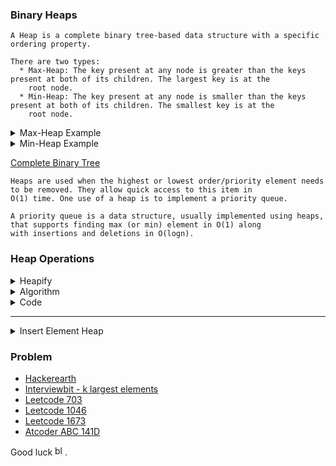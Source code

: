 ###  Binary Heaps
```
A Heap is a complete binary tree-based data structure with a specific ordering property.

There are two types: 
  * Max-Heap: The key present at any node is greater than the keys present at both of its children. The largest key is at the
    root node.
  * Min-Heap: The key present at any node is smaller than the keys present at both of its children. The smallest key is at the
    root node.
```
<details> <summary> Max-Heap Example </summary>
 <img src="https://user-images.githubusercontent.com/59710234/157077980-1e4f4440-e4eb-4641-b493-502c36fa8cd8.png" alt="image" border="0">
</details>

<details> <summary> Min-Heap Example </summary>
 <a href="https://ibb.co/xfYv6Tk"><img src="https://user-images.githubusercontent.com/59710234/157078004-d99e0626-2d36-4b8e-925a-9df365504291.png" alt="image" border="0"></a>
</details>

[Complete Binary Tree](https://github.com/PaponAhasan/Data-Structures-and-Algorithms/blob/main/Data_Structure/Tree/Binary%20Trees.md#types-of-binary-tree)
```
Heaps are used when the highest or lowest order/priority element needs to be removed. They allow quick access to this item in
O(1) time. One use of a heap is to implement a priority queue.

A priority queue is a data structure, usually implemented using heaps, that supports finding max (or min) element in O(1) along 
with insertions and deletions in O(logn).
```
### Heap Operations
<details> <summary> Heapify </summary>
 
 <br/>
 
 ```
  Heapify is the process of creating a heap data structure from a binary tree. It is used to create a Min-Heap or a Max-Heap.
 ```
 <details> <summary> 1. Let the input array be </summary>
  <img src="https://user-images.githubusercontent.com/59710234/157094802-7e8d3c8e-dd8a-4c20-bbbd-9bd2e72414c4.png" alt="image" border="0">
 </details>
 <details> <summary> 2. Create a complete binary tree from the array
 </summary>
  <img src="https://user-images.githubusercontent.com/59710234/157095063-13caf008-9538-426e-a287-ced530896fb1.png" alt="image" border="0">
 </details>
 <details> <summary> 3. Start from the first index of non-leaf node whose index is given by n/2 - 1 </summary>
  <img src="https://user-images.githubusercontent.com/59710234/157095249-ee345163-6976-40d9-a4f9-62eb95e7bfa5.png" alt="image" border="0">
 </details>
 
 ```
 4. Set current element i as largest.
 ```
 ```
 5. The index of left child is given by 2i + 1 and the right child is given by 2i + 2.
    If leftChild is greater than currentElement (i.e. element at ith index), set leftChildIndex as largest.
    If rightChild is greater than element in largest, set rightChildIndex as largest.
 ```
 
 <details> <summary> 6. Swap largest with currentElement </summary>
  <img src="https://user-images.githubusercontent.com/59710234/157102042-2c7cc49e-bb5d-4833-8ed0-ca19e8b654b6.png" alt="image" border="0">
 </details>
 
 ```
 7. Repeat steps 3-7 until the subtrees are also heapified.
 ```
 
</details>

<details> <summary> Algorithm </summary>
  
   <br/>
  
  ```c++
  Heapify(array, size, i)
    set i as largest
    leftChild = 2i + 1
    rightChild = 2i + 2

    if leftChild > array[largest]
      set leftChildIndex as largest
    if rightChild > array[largest]
      set rightChildIndex as largest

    swap array[i] and array[largest]
  ```
  ```c++
  MaxHeap(array, size)
    loop from the first index of non-leaf node down to zero
      call heapify
  ```
  ```
  For Min-Heap, both leftChild and rightChild must be larger than the parent for all nodes.
  ```
 
</details>

<details> <summary> Code </summary>
  
 ```c++
 void heapify(vector<int> &hT, int i)
 {
   int size = hT.size();
   int largest = i;
   int l = 2 * i + 1;
   int r = 2 * i + 2;
   if (l < size && hT[l] > hT[largest])
     largest = l;
   if (r < size && hT[r] > hT[largest])
     largest = r;

   if (largest != i)
   {
     swap(&hT[i], &hT[largest]);
     heapify(hT, largest);
   }
 }
 
 void MaxHeap(vector<int> &hT, size)
 {
    for (int i = size / 2 - 1; i >= 0; i--)
    {
      heapify(hT, i);
    }
 }
 ```
 
</details>
 
---
 
 <details> <summary> Insert Element Heap </summary>
  
  <details> <summary> 1. Insert at the end </summary>
      <img src="https://user-images.githubusercontent.com/59710234/157139935-5c157940-cca9-4280-a87b-cb7a08bea85b.png" alt="image" border="0">
  </details>
  <details> <summary> 2. Heapify the tree </summary>
      <img src="https://user-images.githubusercontent.com/59710234/157140002-35c808c8-6075-43a2-bd42-43f5eaa44bd5.png" alt="image" border="0">
  </details>
  
  <details> <summary> Algorithm </summary>
   
   ```c++
   If there is no node, 
      create a newNode.
   else (a node is already present)
      insert the newNode at the end (last node from left to right.)

   heapify the array
   ```
  </details>
  
  <details> <summary> Code </summary>
   
   ```c++
    void heapify(vector<int> &hT, int i)
    {
      int size = hT.size();
      int largest = i;
      int l = 2 * i + 1;
      int r = 2 * i + 2;
      if (l < size && hT[l] > hT[largest])
        largest = l;
      if (r < size && hT[r] > hT[largest])
        largest = r;

      if (largest != i)
      {
        swap(&hT[i], &hT[largest]);
        heapify(hT, largest);
      }
    }
   
    void insert(vector<int> &hT, int newNum)
    {
      int size = hT.size();
      if (size == 0)
      {
        hT.push_back(newNum);
      }
      else
      {
        hT.push_back(newNum);
        for (int i = size / 2 - 1; i >= 0; i--)
        {
          heapify(hT, i);
        }
      }
    }
   ```
  </details>
  
  ```
  For Min Heap, the above algorithm is modified so that parentNode is always smaller than newNode.
  ```
 </details>
 
### Problem

* [Hackerearth](https://www.hackerearth.com/practice/data-structures/trees/heapspriority-queues/practice-problems/)
* [Interviewbit - k largest elements](https://www.interviewbit.com/problems/k-largest-elements/)
* [Leetcode 703](https://leetcode.com/problems/kth-largest-element-in-a-stream/)
* [Leetcode 1046](https://leetcode.com/problems/last-stone-weight/)
* [Leetcode 1673](https://leetcode.com/problems/find-the-most-competitive-subsequence/)
* [Atcoder ABC 141D](https://atcoder.jp/contests/abc141/tasks/abc141_d)

Good luck <a href="https://emoji.gg/emoji/8771_blobheart"><img src="https://emoji.gg/assets/emoji/8771_blobheart.png" width="16px" height="16px" alt="blobheart"></a>.
